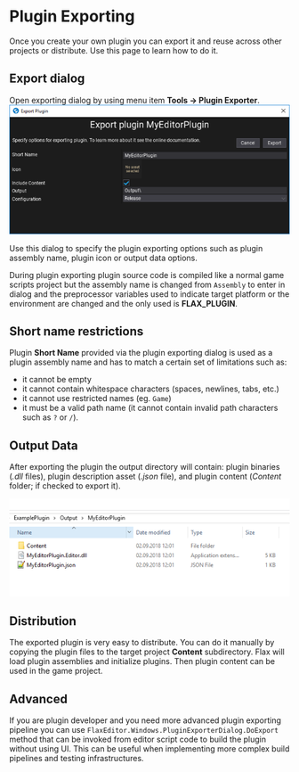 # Plugin Exporting

Once you create your own plugin you can export it and reuse across other projects or distribute. Use this page to learn how to do it.

## Export dialog

Open exporting dialog by using menu item **Tools -> Plugin Exporter**.
![Plugin Exporter](media/export-plugin.png)

Use this dialog to specify the plugin exporting options such as plugin assembly name, plugin icon or output data options.

During plugin exporting plugin source code is compiled like a normal game scripts project but the assembly name is changed from `Assembly` to enter in dialog and the preprocessor variables used to indicate target platform or the environment are changed and the only used is **FLAX_PLUGIN**.

## Short name restrictions

Plugin **Short Name** provided via the plugin exporting dialog is used as a plugin assembly name and has to match a certain set of limitations such as:
* it cannot be empty
* it cannot contain whitespace characters (spaces, newlines, tabs, etc.)
* it cannot use restricted names (eg. `Game`)
* it must be a valid path name (it cannot contain invalid path characters such as `?` or `/`).

## Output Data

After exporting the plugin the output directory will contain: plugin binaries (*.dll* files), plugin description asset (*.json* file), and plugin content (*Content* folder; if checked to export it).

![Exported PLugin](media/exported-plugin.png)

## Distribution

The exported plugin is very easy to distribute. You can do it manually by copying the plugin files to the target project **Content** subdirectory. Flax will load plugin assemblies and initialize plugins. Then plugin content can be used in the game project.

## Advanced

If you are plugin developer and you need more advanced plugin exporting pipeline you can use `FlaxEditor.Windows.PluginExporterDialog.DoExport` method that can be invoked from editor script code to build the plugin without using UI. This can be useful when implementing more complex build pipelines and testing infrastructures.

